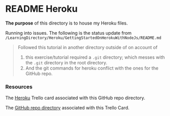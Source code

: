# README Heroku

**The purpose** of this directory is to house my Heroku files.

Running into issues. The following is the status update from `/LearningDirectory/Heroku/GettingStartedOnHerokuWithNodeJs/README.md`
>Followed this tutorial in another directory outside of on account of
>1. this exercise/tutorial required a `.git` directory; which messes with the `.git` directory in the root directory.
>2. And the git commands for heroku conflict with the ones for the GitHub repo.

### Resources
The [Heroku](https://trello.com/c/9SRRsEWo/43-heroku) Trello card associated with this GitHub repo directory.

The [GitHub repo directory](https://github.com/JamieBort/LearningDirectory/tree/master/Heroku) associated with this Trello Card.

